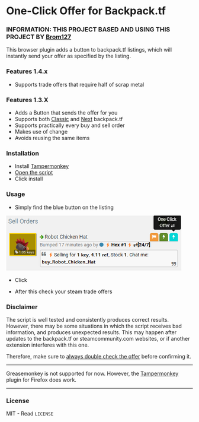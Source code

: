 # One-Click Offer for Backpack.tf

### INFORMATION: THIS PROJECT BASED AND USING THIS PROJECT BY [Brom127](https://github.com/peleicht/backpack-offer-sender/) 

This browser plugin adds a button to backpack.tf listings, which will instantly send your offer as specified by the listing.

### Features 1.4.x

- Supports trade offers that require half of scrap metal

### Features 1.3.X

- Adds a Button that sends the offer for you
- Supports both [Classic](https://backpack.tf) and [Next](https://next.backpack.tf) backpack.tf
- Supports practically every buy and sell order
- Makes use of change
- Avoids reusing the same items

### Installation

- Install [Tampermonkey](https://www.tampermonkey.net/)
- [Open the script](https://github.com/BrBriz/One-Click-Offer/raw/main/One-Click-Offer.js)
- Click install


### Usage

- Simply find the blue button on the listing

![listings with buttons](/images/SellOrder.png)

- Click

- After this check your steam trade offers

### Disclaimer

The script is well tested and consistently produces correct results.
However, there may be some situations in which the script receives bad information, and produces unexpected results.
This may happen after updates to the backpack.tf or steamcommunity.com websites, or if another extension interferes with this one.

Therefore, make sure to <ins>always double check the offer</ins> before confirming it.

---

Greasemonkey is not supported for now. However, the [Tampermonkey](https://www.tampermonkey.net/) plugin for Firefox does work.

---

### License

MIT - Read `LICENSE`
